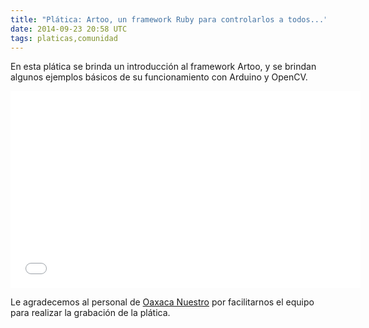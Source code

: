 ```yaml
---
title: "Plática: Artoo, un framework Ruby para controlarlos a todos..."
date: 2014-09-23 20:58 UTC
tags: platicas,comunidad
---
```


En esta plática se brinda un introducción al framework Artoo, y se brindan algunos ejemplos básicos de su funcionamiento con Arduino y OpenCV.

<iframe width="560" height="315" src="//www.youtube.com/embed/ndJcWJgqGo0" frameborder="0" allowfullscreen></iframe>

Le agradecemos al personal de [Oaxaca Nuestro](http://oaxacanuestro.com/) por facilitarnos el equipo para realizar la grabación de la plática.
